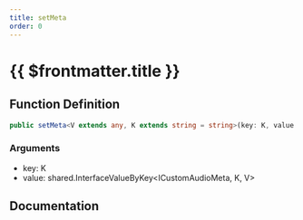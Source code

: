 ```yaml
---
title: setMeta
order: 0
---
```


# {{ $frontmatter.title }}

## Function Definition

```ts
public setMeta<V extends any, K extends string = string>(key: K, value: shared.InterfaceValueByKey<ICustomAudioMeta, K, V>): void;
```

### Arguments

* key: K
* value: shared.InterfaceValueByKey<ICustomAudioMeta, K, V>

## Documentation

<!--@include: ./parts/setMeta.md-->
